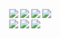 <img src="http://readme-typing-svg.herokuapp.com?font=ubuntu&color=%2336BCF7&vCenter=true&multiline=true&height=39&lines=Hi+am+TheDT">
<img src="https://github-profile-trophy.vercel.app/?username=duongtuan303030">
<img src="https://github-readme-stats.vercel.app/api/top-langs/?username=duongtuan30306&theme=radical"></a>
<a href="https://discord.com/users/542602170080428063"><img src="https://lanyard-profile-readme-nyria.vercel.app/api/542602170080428063"></a>
<br><a href="https://top.gg/bot/931353470353674291"><img src="https://top.gg/api/widget/931353470353674291.svg"></a>
<img src="https://github-readme-stats.vercel.app/api?username=duongtuan303030&show_icons=true&theme=radical"></a>
<img src="https://komarev.com/ghpvc/?username=duongtuan303030&style=flat-squar&color=brightgreen"></a>

